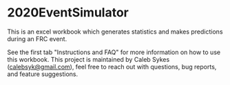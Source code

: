 # 2020EventSimulator
This is an excel workbook which generates statistics and makes predictions during an FRC event.

See the first tab "Instructions and FAQ" for more information on how to use this workbook. 
This project is maintained by Caleb Sykes (calebsyk@gmail.com), feel free to reach out with questions, bug reports, and feature suggestions. 
